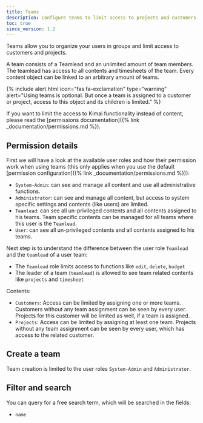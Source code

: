 ```yaml
---
title: Teams
description: Configure teams to limit access to projects and customers 
toc: true
since_version: 1.2
---
```


Teams allow you to organize your users in groups and limit access to customers and projects.

A team consists of a Teamlead and an unlimited amount of team members. The teamlead has access to all contents and timesheets of the team. 
Every content object can be linked to an arbitrary amount of teams.

{% include alert.html icon="fas fa-exclamation" type="warning" alert="Using teams is optional. But once a team is assigned to a customer or project, access to this object and its children is limited." %}

If you want to limit the access to Kimai functionality instead of content, 
please read the [permissions documentation]({% link _documentation/permissions.md %}).

## Permission details

First we will have a look at the available user roles and how their permission work when using teams (this only applies when you use the default [permission configuration]({% link _documentation/permissions.md %})):

- `System-Admin`: can see and manage all content and use all administrative functions.
- `Administrator`: can see and manage all content, but access to system specific settings and contents (like users) are limited. 
- `Teamlead`: can see all un-privileged contents and all contents assigned to his teams. Team specific contents can be managed for all teams where this user is the `Teamlead`. 
- `User`: can see all un-privileged contents and all contents assigned to his teams.

Next step is to understand the difference between the user role `Teamlead` and the `teamlead` of a user team:

- The `Teamlead` role limits access to functions like `edit`, `delete`, `budget`
- The leader of a team (`teamlead`) is allowed to see team related contents like `projects` and `timesheet` 

Contents:

- `Customers`: Access can be limited by assigning one or more teams. Customers without any team assignment can be seen by every user. Projects for this customer will be limited as well, if a team is assigned. 
- `Projects`: Access can be limited by assigning at least one team. Projects without any team assignment can be seen by every user, which has access to the related customer.

## Create a team

Team creation is limited to the user roles `System-Admin` and `Administrator`.

## Filter and search 

You can query for a free search term, which will be searched in the fields:
- `name`
